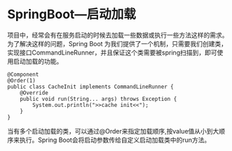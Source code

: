 # SpringBoot—启动加载

项目中，经常会有在服务启动的时候去加载一些数据或执行一些方法这样的需求。为了解决这样的问题，Spring Boot 为我们提供了一个机制，只需要我们创建类，实现接口CommandLineRunner，并且保证这个类需要被spring扫描到，即可使用启动加载的功能。

```
@Component
@Order(1)
public class CacheInit implements CommandLineRunner {
    @Override
    public void run(String... args) throws Exception {
        System.out.println(">>cache init<<");
    }
}
```

当有多个启动加载的类，可以通过@Order来指定加载顺序,按value值从小到大顺序来执行。Spring Boot会将启动参数传给自定义启动加载类中的run方法。
